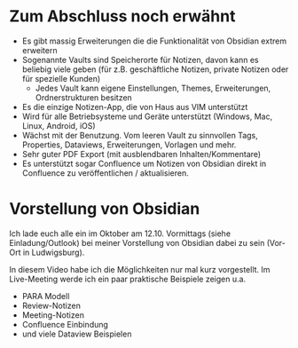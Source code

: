 # Zum Abschluss noch erwähnt

- Es gibt massig Erweiterungen die die Funktionalität von Obsidian extrem erweitern
- Sogenannte Vaults sind Speicherorte für Notizen, davon kann es beliebig viele geben (für z.B. geschäftliche Notizen, private Notizen oder für spezielle Kunden)
    - Jedes Vault kann eigene Einstellungen, Themes, Erweiterungen, Ordnerstrukturen besitzen
- Es die einzige Notizen-App, die von Haus aus VIM unterstützt
- Wird für alle Betriebsysteme und Geräte unterstützt (Windows, Mac, Linux, Android, iOS)
- Wächst mit der Benutzung. Vom leeren Vault zu sinnvollen Tags, Properties, Dataviews, Erweiterungen, Vorlagen und mehr.
- Sehr guter PDF Export (mit ausblendbaren Inhalten/Kommentare)
- Es unterstützt sogar Confluence um Notizen von Obsidian direkt in Confluence zu veröffentlichen / aktualisieren.

# Vorstellung von Obsidian

Ich lade euch alle ein im Oktober am 12.10. Vormittags (siehe Einladung/Outlook) bei meiner Vorstellung von Obsidian dabei zu sein (Vor-Ort in Ludwigsburg).

In diesem Video habe ich die Möglichkeiten nur mal kurz vorgestellt. Im Live-Meeting werde ich ein paar praktische Beispiele zeigen u.a.

- PARA Modell
- Review-Notizen
- Meeting-Notizen
- Confluence Einbindung
- und viele Dataview Beispielen

